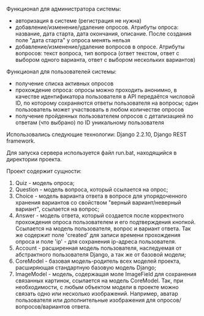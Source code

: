 Функционал для администратора системы:

- авторизация в системе (регистрация не нужна)
- добавление/изменение/удаление опросов. Атрибуты опроса: название, дата старта, дата окончания, описание. После создания поле "дата старта" у опроса менять нельзя
- добавление/изменение/удаление вопросов в опросе. Атрибуты вопросов: текст вопроса, тип вопроса (ответ текстом, ответ с выбором одного варианта, ответ с выбором нескольких вариантов)

Функционал для пользователей системы:

- получение списка активных опросов
- прохождение опроса: опросы можно проходить анонимно, в качестве идентификатора пользователя в API передаётся числовой ID, по которому сохраняются ответы пользователя на вопросы; один пользователь может участвовать в любом количестве опросов
- получение пройденных пользователем опросов с детализацией по ответам (что выбрано) по ID уникальному пользователя

Использовались следующие технологии: Django 2.2.10, Django REST framework.

Для запуска сервера используется файл run.bat, находящийся в директории проекта.

Проект содержит сущности:
1) Quiz - модель опроса;
2) Question - модель вопроса, который ссылается на опрос;
3) Choice - модель варианта ответа в вопросе для упорядоченного хранения вариантов 
со свойством "верный вариант/неверный вариант", ссылается на вопрос;
4) Answer - модель ответа, который создается после корректного прохождения опроса
пользователем и его подтверждения кнопкой. Ссылается на модель пользователя, вопрос
и вариант ответа. Так же содержит поле 'created' для записи времени прохождения опроса
и поле 'ip' - для сохранения ip-адреса пользователя.
5) Account - расширенная модель пользователя, наследуемая от абстрактного пользователя
Django, а так же от базовой модели;
6) CoreModel - базовая модель-родитель всех моделей проекта, расширяющая стандартную
базовую модель Django;
7) ImageModel - модель, содержащая моле ImageField для сохранения связанных картинок, 
ссылается на модель CoreModel. Так, при необходимости, с любым объектом модели в проекте
можно связать одно или несколько изображений. Например, аватар пользователя или дополнительные
изображения для опросов/вопросов/вариантов ответа.
